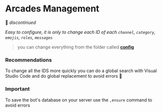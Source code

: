 # Arcades Management

🚨 *discontinued*

*Easy to configure, it is only to change each ID of each `channel`, `category`, `emojis`, `roles`, `messages`*

> you can change everything from the folder called **[config](https://github.com/k4itrun/discord-js-arcades-management-official/tree/master/config)**


### Recommendations

To change all the IDS more quickly you can do a global search with Visual Studio Code and do global replacement to avoid errors 🤙

### Important 

To save the bot's database on your server use the `,ensure` command to avoid errors

